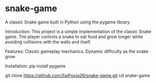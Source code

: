 # snake-game
A classic Snake game built in Python using the pygame library.

Introduction:
This project is a simple implementation of the classic Snake game. The player controls a snake to eat food and grow longer while avoiding collisions with the walls and itself.

Features:
Classic gameplay mechanics.
Dynamic difficulty as the snake grow

Installation:
pip install pygame

git clone https://github.com/SaiPooja26/snake-game.git
cd snake-game
